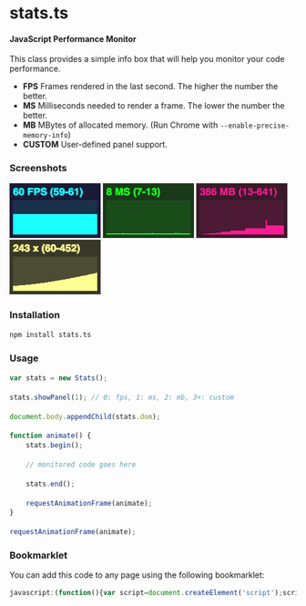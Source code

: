 stats.ts
========

#### JavaScript Performance Monitor ####

This class provides a simple info box that will help you monitor your code performance.

* **FPS** Frames rendered in the last second. The higher the number the better.
* **MS** Milliseconds needed to render a frame. The lower the number the better.
* **MB** MBytes of allocated memory. (Run Chrome with `--enable-precise-memory-info`)
* **CUSTOM** User-defined panel support.

### Screenshots ###

![fps.png](https://raw.githubusercontent.com/matteobruni/stats.ts/master/files/fps.png)
![ms.png](https://raw.githubusercontent.com/matteobruni/stats.ts/master/files/ms.png)
![mb.png](https://raw.githubusercontent.com/matteobruni/stats.ts/master/files/mb.png)
![custom.png](https://raw.githubusercontent.com/matteobruni/stats.ts/master/files/custom.png)

### Installation ###
```bash
npm install stats.ts
```

### Usage ###

```javascript
var stats = new Stats();

stats.showPanel(1); // 0: fps, 1: ms, 2: mb, 3+: custom

document.body.appendChild(stats.dom);

function animate() {
	stats.begin();

	// monitored code goes here

	stats.end();

	requestAnimationFrame(animate);
}

requestAnimationFrame(animate);
```

### Bookmarklet ###

You can add this code to any page using the following bookmarklet:

```javascript
javascript:(function(){var script=document.createElement('script');script.onload=function(){var stats=new Stats();document.body.appendChild(stats.dom);requestAnimationFrame(function loop(){stats.update();requestAnimationFrame(loop)});};script.src='https://cdn.jsdelivr.net/npm/stats.ts';document.head.appendChild(script);})()
```
